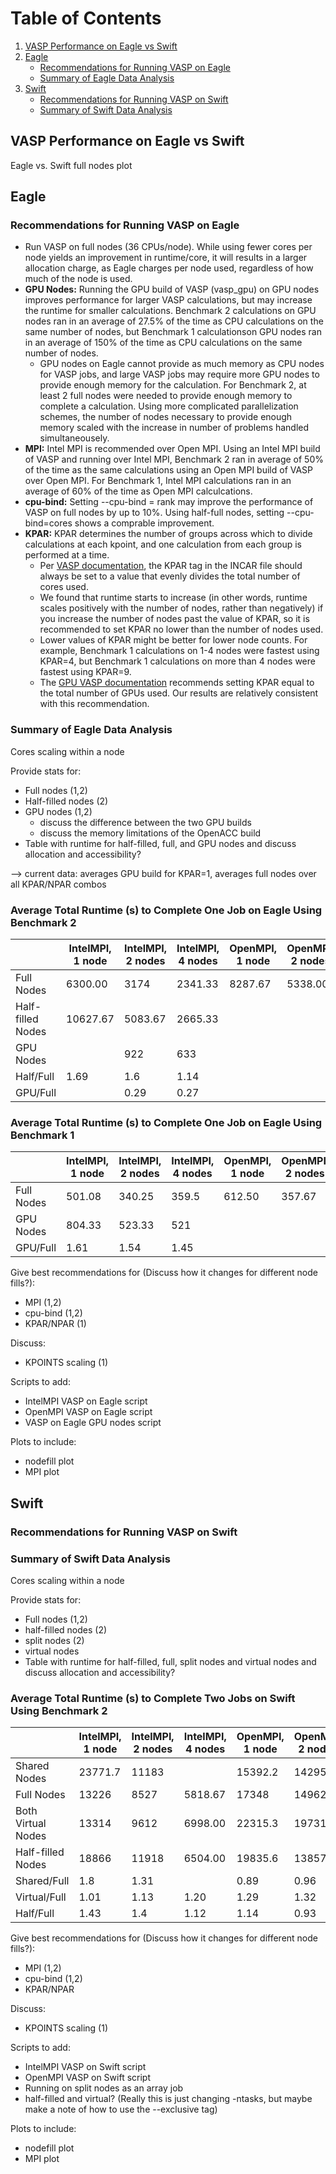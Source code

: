 # Table of Contents
1. [VASP Performance on Eagle vs Swift](#VASP-Performance-on-Eagle-vs-Swift)
2. [Eagle](#Eagle)
    * [Recommendations for Running VASP on Eagle](#Recommendations-for-running-VASP-on-Eagle)
    * [Summary of Eagle Data Analysis](#Summary-of-Eagle-Data-Analysis)
3. [Swift](#Swift)
    * [Recommendations for Running VASP on Swift](#Recommendations-for-running-VASP-on-Swift)
    * [Summary of Swift Data Analysis](#Summary-of-Swift-Data-Analysis)

## VASP Performance on Eagle vs Swift

Eagle vs. Swift full nodes plot

## Eagle

### Recommendations for Running VASP on Eagle

   * Run VASP on full nodes (36 CPUs/node). While using fewer cores per node yields an improvement in runtime/core, it will results in a larger allocation charge, as Eagle charges per node used, regardless of how much of the node is used.
   * <strong>GPU Nodes:</strong> Running the GPU build of VASP (vasp_gpu) on GPU nodes improves performance for larger VASP calculations, but may increase the runtime for smaller calculations. Benchmark 2 calculations on GPU nodes ran in an average of 27.5% of the time as CPU calculations on the same number of nodes, but Benchmark 1 calculationson GPU nodes ran in an average of 150% of the time as CPU calculations on the same number of nodes. 
      - GPU nodes on Eagle cannot provide as much memory as CPU nodes for VASP jobs, and large VASP jobs may require more GPU nodes to provide enough memory for the calculation. For Benchmark 2, at least 2 full nodes were needed to provide enough memory to complete a calculation. Using more complicated parallelization schemes, the number of nodes necessary to provide enough memory scaled with the increase in number of problems handled simultaneousely. 
   * <strong>MPI:</strong> Intel MPI is recommended over Open MPI. Using an Intel MPI build of VASP and running over Intel MPI, Benchmark 2 ran in average of 50% of the time as the same calculations using an Open MPI build of VASP over Open MPI. For Benchmark 1, Intel MPI calculations ran in an average of 60% of the time as Open MPI calculcations. 
   * <strong>cpu-bind:</strong> Setting --cpu-bind = rank may improve the performance of VASP on full nodes by up to 10%. Using half-full nodes, setting --cpu-bind=cores shows a comprable improvement. 
   * <strong>KPAR:</strong> KPAR determines the number of groups across which to divide calculations at each kpoint, and one calculation from each group is performed at a time.
      - Per [VASP documentation](https://www.vasp.at/wiki/index.php/KPAR), the KPAR tag in the INCAR file should always be set to a value that evenly divides the total number of cores used. 
      - We found that runtime starts to increase (in other words, runtime scales positively with the number of nodes, rather than negatively) if you increase the number of nodes past the value of KPAR, so it is recommended to set KPAR no lower than the number of nodes used. 
      - Lower values of KPAR might be better for lower node counts. For example, Benchmark 1 calculations on 1-4 nodes were fastest using KPAR=4, but Benchmark 1 calculations on more than 4 nodes were fastest using KPAR=9.
      - The [GPU VASP documentation](https://www.vasp.at/wiki/index.php/OpenACC_GPU_port_of_VASP) recommends setting KPAR equal to the total number of GPUs used. Our results are relatively consistent with this recommendation. 

### Summary of Eagle Data Analysis

Cores scaling within a node

Provide stats for:
- Full nodes (1,2)
- Half-filled nodes (2)
- GPU nodes (1,2) 
  * discuss the difference between the two GPU builds
  * discuss the memory limitations of the OpenACC build
- Table with runtime for half-filled, full, and GPU nodes and discuss allocation and accessibility?

--> current data: averages GPU build for KPAR=1, averages full nodes over all KPAR/NPAR combos

### Average Total Runtime (s) to Complete One Job on Eagle Using Benchmark 2
|     | IntelMPI, 1 node | IntelMPI, 2 nodes | IntelMPI, 4 nodes | OpenMPI, 1 node |OpenMPI, 2 nodes |OpenMPI, 4 nodes| AUs Charged? |
| ----------- | ----------- | ----------- | ----------- | ----------- | ----------- |----------- |----------- |
| Full Nodes      | 6300.00            |             3174    |       2341.33    |8287.67           | 5338.00     |   4277.33    |
| Half-filled Nodes     | 10627.67           |             5083.67 |             2665.33 |                  |                   |       |
| GPU Nodes     |                    |              922    |              633     |                   |               |       |
| Half/Full      |   1.69               |                1.6  |           1.14        |                  |              |       |
| GPU/Full      |                   |                0.29 |                 0.27  |               |                   |

### Average Total Runtime (s) to Complete One Job on Eagle Using Benchmark 1
|     | IntelMPI, 1 node | IntelMPI, 2 nodes | IntelMPI, 4 nodes | OpenMPI, 1 node |OpenMPI, 2 nodes |OpenMPI, 4 nodes| AUs Charged? |
| ----------- | ----------- | ----------- | ----------- | ----------- | ----------- |----------- |----------- |
| Full Nodes      |   501.08 |          340.25 |          359.5  | 612.50         | 357.67         | 231.00   |            |
| GPU Nodes     |           804.33 |          523.33 |          521  |                |                |      |       |
| GPU/Full      |             1.61 |            1.54 |            1.45|                |                |             |                   |


Give best recommendations for (Discuss how it changes for different node fills?): 
- MPI (1,2)
- cpu-bind (1,2)
- KPAR/NPAR (1)

Discuss:
- KPOINTS scaling (1)

Scripts to add:
- IntelMPI VASP on Eagle script
- OpenMPI VASP on Eagle script
- VASP on Eagle GPU nodes script

Plots to include:
- nodefill plot
- MPI plot

## Swift

### Recommendations for Running VASP on Swift

### Summary of Swift Data Analysis

Cores scaling within a node

Provide stats for:
- Full nodes (1,2)
- half-filled nodes (2)
- split nodes (2)
- virtual nodes
- Table with runtime for half-filled, full, split nodes and virtual nodes and discuss allocation and accessibility?

### Average Total Runtime (s) to Complete Two Jobs on Swift Using Benchmark 2
|     | IntelMPI, 1 node | IntelMPI, 2 nodes |IntelMPI, 4 nodes | OpenMPI, 1 node | OpenMPI, 2 nodes |OpenMPI, 4 nodes | AUs Charged? |
| ----------- | ----------- | ----------- | ----------- | ----------- | ----------- |----------- | ----------- |
|  Shared Nodes  |  23771.7  |        11183    |                 |       15392.2  |       14295.5  |    |        |
| Full Nodes      |  13226    |         8527    | 5818.67         |       17348    |       14962.7  | 11962.67        |       |
| Both Virtual Nodes      | 13314    |         9612    | 6998.00         |       22315.3  |       19731.3  | 19918.00  |      |
| Half-filled Nodes     |  18866    |        11918    | 6504.00         |       19835.6  |       13857.3  | 11006.00 |       |
| Shared/Full      |     1.8  |            1.31 |                 |           0.89 |           0.96 |      |       |
| Virtual/Full     |      1.01 |            1.13 | 1.20            |           1.29 |           1.32 | 1.67           |       |
| Half/Full      |    1.43 |            1.4  | 1.12            |           1.14 |           0.93 | 0.92|       |

Give best recommendations for (Discuss how it changes for different node fills?):
- MPI (1,2)
- cpu-bind (1,2)
- KPAR/NPAR

Discuss:
- KPOINTS scaling (1)

Scripts to add:
- IntelMPI VASP on Swift script
- OpenMPI VASP on Swift script
- Running on split nodes as an array job
- half-filled and virtual? (Really this is just changing -ntasks, but maybe make a note of how to use the --exclusive tag)

Plots to include:
- nodefill plot
- MPI plot
